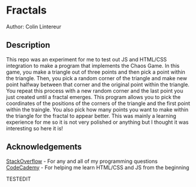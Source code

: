 # Fractals

Author: Colin Lintereur

## Description
This repo was an experiment for me to test out JS and HTML/CSS integration to make a program that implements the Chaos Game. In this game, you make a triangle out of three points and then pick a point within the triangle. Then, you pick a random corner of the triangle and make new point halfway between that corner and the original point within the triangle. You repeat this process with a new random corner and the last point you just created until a fractal emerges. This program allows you to pick the coordinates of the positions of the corners of the triangle and the first point within the traingle. You also pick how many points you want to make within the triangle for the fractal to appear better. This was mainly a learning experience for me so it is not very polished or anything but I thought it was interesting so here it is!

## Acknowledgements
[StackOverflow](stackoverflow.com) - For any and all of my programming questions  
[CodeCademy](codecademy.com) - For helping me learn HTML/CSS and JS from the beginning

TESTEDIT
